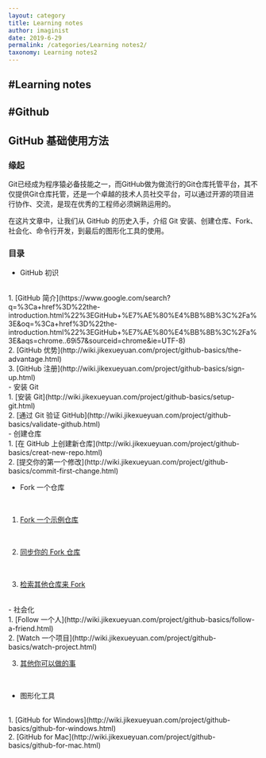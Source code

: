 ```yaml
---
layout: category
title: Learning notes
author: imaginist
date: 2019-6-29
permalink: /categories/Learning notes2/
taxonomy: Learning notes2
---
```


## #Learning notes
## #Github


## GitHub 基础使用方法
### 缘起
Git已经成为程序猿必备技能之一，而GitHub做为做流行的Git仓库托管平台，其不仅提供Git仓库托管，还是一个卓越的技术人员社交平台，可以通过开源的项目进行协作、交流，是现在优秀的工程师必须娴熟运用的。

在这片文章中，让我们从 GitHub 的历史入手，介绍 Git 安装、创建仓库、Fork、社会化、命令行开发，到最后的图形化工具的使用。


### 目录

- GitHub 初识
<br>
1. [GitHub 简介](https://www.google.com/search?q=%3Ca+href%3D%22the-introduction.html%22%3EGitHub+%E7%AE%80%E4%BB%8B%3C%2Fa%3E&oq=%3Ca+href%3D%22the-introduction.html%22%3EGitHub+%E7%AE%80%E4%BB%8B%3C%2Fa%3E&aqs=chrome..69i57&sourceid=chrome&ie=UTF-8)
<br>
2. [GitHub 优势](http://wiki.jikexueyuan.com/project/github-basics/the-advantage.html)
<br>
3. [GitHub 注册](http://wiki.jikexueyuan.com/project/github-basics/sign-up.html)
<br>
- 安装 Git
<br>
1. [安装 Git](http://wiki.jikexueyuan.com/project/github-basics/setup-git.html)
<br>
2. [通过 Git 验证 GitHub](http://wiki.jikexueyuan.com/project/github-basics/validate-github.html)
<br>
- 创建仓库
<br>
1. [在 GitHub 上创建新仓库](http://wiki.jikexueyuan.com/project/github-basics/creat-new-repo.html)
<br>
2. [提交你的第一个修改](http://wiki.jikexueyuan.com/project/github-basics/commit-first-change.html)
<br>

- Fork 一个仓库
<br>

1. [Fork 一个示例仓库](http://wiki.jikexueyuan.com/project/github-basics/fork-example-repo.html)
<br>

2. [同步你的 Fork 仓库](http://wiki.jikexueyuan.com/project/github-basics/fork-synced.html)
<br>

3. [检索其他仓库来 Fork](http://wiki.jikexueyuan.com/project/github-basics/find-another-repo-fork.html)

<br>
- 社会化

<br>
1. [Follow 一个人](http://wiki.jikexueyuan.com/project/github-basics/follow-a-friend.html)

<br>
2. [Watch 一个项目](http://wiki.jikexueyuan.com/project/github-basics/watch-project.html)
<br>

3. [其他你可以做的事](http://wiki.jikexueyuan.com/project/github-basics/do-other-things.html)
<br>

- 图形化工具

<br>
1. [GitHub for Windows](http://wiki.jikexueyuan.com/project/github-basics/github-for-windows.html)

<br>
2. [GitHub for Mac](http://wiki.jikexueyuan.com/project/github-basics/github-for-mac.html)